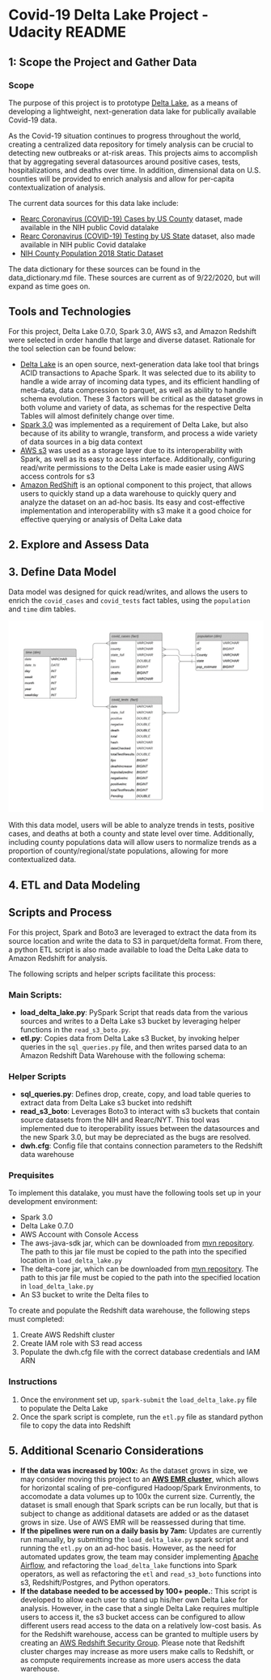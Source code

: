   # Covid-19 Delta Lake Project - Udacity README


## 1: Scope the Project and Gather Data

### Scope
The purpose of this project is to prototype [Delta Lake](https://delta.io/), as a means of developing a lightweight, next-generation data lake for publically available Covid-19 data. 

As the Covid-19 situation continues to progress throughout the world, creating a centralized data repository for timely analysis can be crucial to detecting new outbreaks or at-risk areas. This projects aims to accomplish that by aggregating several datasources around positive cases, tests, hospitalizations, and deaths over time. In addition, dimensional data on U.S. counties will be provided to enrich analysis and allow for per-capita contextualization of analysis.

The current data sources for this data lake include:

- [Rearc Coronavirus (COVID-19) Cases by US County](https://aws.amazon.com/marketplace/pp/Coronavirus-COVID-19-Data-in-the-United-States-The/prodview-jmb464qw2yg74#overview) dataset, made available in the NIH public Covid datalake
- [Rearc Coronavirus (COVID-19) Testing by US State](https://aws.amazon.com/marketplace/pp/Coronavirus-COVID-19-Data-in-the-United-States-The/prodview-jmb464qw2yg74#overview) dataset, also made available in NIH public Covid datalake
- [NIH County Population 2018 Static Dataset](https://dj2taa9i652rf.cloudfront.net/)

The data dictionary for these sources can be found in the data_dictionary.md file. These sources are current as of 9/22/2020, but will expand as time goes on.

## Tools and Technologies
For this project, Delta Lake 0.7.0, Spark 3.0, AWS s3, and Amazon Redshift were selected in order handle that large and diverse dataset. Rationale for the tool selection can be found below:
- [Delta Lake](https://delta.io/) is an open source, next-generation data lake tool that brings ACID transactions to Apache Spark. It was selected due to its ability to handle a wide array of incoming data types, and its efficient handling of meta-data, data compression to parquet, as well as ability to handle schema evolution. These 3 factors will be critical as the dataset grows in both volume and variety of data, as schemas for the respective Delta Tables will almost definitely change over time.
- [Spark 3.0](https://spark.apache.org/docs/latest/) was implemented as a requirement of Delta Lake, but also because of its ability to wrangle, transform, and process a wide variety of data sources in a big data context
- [AWS s3](https://aws.amazon.com/s3/) was used as a storage layer due to its interoperability with Spark, as well as its easy to access interface. Additionally, configuring read/write permissions to the Delta Lake is made easier using AWS access controls for s3
- [Amazon RedShift](https://aws.amazon.com/redshift/) is an optional  component to this project, that allows users to quickly stand up a data warehouse to quickly query and analyze the dataset on an ad-hoc basis. Its easy and cost-effective implementation and interoperability with s3 make it a good choice for effective querying or analysis of Delta Lake data 

## 2. Explore and Assess Data



## 3. Define Data Model
Data model was designed for quick read/writes, and allows the users to enrich the <code>covid_cases</code> and <code>covid_tests</code> fact tables, using the <code>population</code> and <code>time</code> dim tables. 

![schema](images/warehouse_schema.png)

With this data model, users will be able to analyze trends in tests, positive cases, and deaths at both a county and state level over time. Additionally, including county populations data will allow users to normalize trends as a proportion of county/regional/state populations, allowing for more contextualized data.

## 4. ETL and Data Modeling

## Scripts and Process
For this project, Spark and Boto3 are leveraged to extract the data from its source location and write the data to S3 in parquet/delta format. From there, a python ETL script is also made available to load the Delta Lake data to Amazon Redshift for analysis.

The following scripts and helper scripts facilitate this process:

### Main Scripts:
- **load_delta_lake.py**: PySpark Script that reads data from the various sources and writes to a Delta Lake s3 bucket by leveraging helper functions in the <code>read_s3_boto.py</code>.
- **etl.py**: Copies data from Delta Lake s3 Bucket, by invoking helper queries in the <code>sql_queries.py</code> file, and then writes parsed data to an Amazon Redshift Data Warehouse with the following schema:

### Helper Scripts
- **sql_queries.py**: Defines drop, create, copy, and load table queries to extract data from Delta Lake s3 bucket into redshift
- **read_s3_boto**: Leverages Boto3 to interact with s3 buckets that contain source datasets from the NIH and Rearc/NYT. This tool was implemented due to iteroperability issues between the datasources and the new Spark 3.0, but may be depreciated as the bugs are resolved.
- **dwh.cfg**: Config file that contains connection parameters to the Redshift data warehouse

### Prequisites
To implement this datalake, you must have the following tools set up in your development environment:
- Spark 3.0
- Delta Lake 0.7.0
- AWS Account with Console Access
- The aws-java-sdk jar, which can be downloaded from [mvn repository](https://mvnrepository.com/artifact/com.amazonaws/aws-java-sdk). The path to this jar file must be copied to the path into the specified location in <code>load_delta_lake.py</code>
- The delta-core jar, which can be downloaded from [mvn repository](https://mvnrepository.com/artifact/io.delta/delta-core). The path to this jar file must be copied to the path into the specified location in <code>load_delta_lake.py</code>
- An S3 bucket to write the Delta files to

To create and populate the Redshift data warehouse, the following steps must completed:
1. Create AWS Redshift cluster 
2. Create IAM role with S3 read access
3. Populate the dwh.cfg file with the correct database credentials and IAM ARN

### Instructions

1. Once the environment set up, <code>spark-submit</code> the <code>load_delta_lake.py</code> file to populate the Delta Lake
2. Once the spark script is complete, run the <code>etl.py</code> file as standard python file to copy the data into Redshift  

## 5. Additional Scenario Considerations
- **If the data was increased by 100x:** As the dataset grows in size, we may consider moving this project to an [**AWS EMR cluster**](https://aws.amazon.com/emr/), which allows for horizontal scaling of pre-configured Hadoop/Spark Environments, to accomodate a data volumes up to 100x the current size. Currently, the dataset is small enough that Spark scripts can be run locally, but that is subject to change as additional datasets are added or as the dataset grows in size. Use of AWS EMR will be reassessed during that time.
- **If the pipelines were run on a daily basis by 7am:** Updates are currently run manually, by submitting the <code>load_delta_lake.py</code> spark script and running the <code>etl.py</code> on an ad-hoc basis. However, as the need for automated updates grow, the team may consider implementing [Apache Airflow](https://airflow.apache.org/), and refactoring the <code>load_delta_lake</code> functions into Spark operators, as well as refactoring the <code>etl</code> and <code>read_s3_boto</code> functions into s3, Redshift/Postgres, and Python operators.
- **If the database needed to be accessed by 100+ people.**: This script is developed to allow each user to stand up his/her own Delta Lake for analysis. However, in the case that a single Delta Lake requires multiple users to access it, the s3 bucket access can be configured to allow different users read access to the data on a relatively low-cost basis. As for the Redshift warehouse, access can be granted to multiple users by creating an [AWS Redshift Security Group](https://docs.aws.amazon.com/redshift/latest/mgmt/working-with-security-groups.html). Please note that Redshift cluster charges may increase as more users make calls to Redshift, or as compute requirements increase as more users access the data warehouse. 


